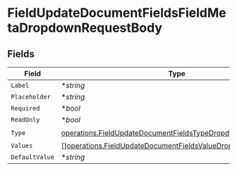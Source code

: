 # FieldUpdateDocumentFieldsFieldMetaDropdownRequestBody


## Fields

| Field                                                                                                                                        | Type                                                                                                                                         | Required                                                                                                                                     | Description                                                                                                                                  |
| -------------------------------------------------------------------------------------------------------------------------------------------- | -------------------------------------------------------------------------------------------------------------------------------------------- | -------------------------------------------------------------------------------------------------------------------------------------------- | -------------------------------------------------------------------------------------------------------------------------------------------- |
| `Label`                                                                                                                                      | **string*                                                                                                                                    | :heavy_minus_sign:                                                                                                                           | N/A                                                                                                                                          |
| `Placeholder`                                                                                                                                | **string*                                                                                                                                    | :heavy_minus_sign:                                                                                                                           | N/A                                                                                                                                          |
| `Required`                                                                                                                                   | **bool*                                                                                                                                      | :heavy_minus_sign:                                                                                                                           | N/A                                                                                                                                          |
| `ReadOnly`                                                                                                                                   | **bool*                                                                                                                                      | :heavy_minus_sign:                                                                                                                           | N/A                                                                                                                                          |
| `Type`                                                                                                                                       | [operations.FieldUpdateDocumentFieldsTypeDropdownRequestBody2](../../models/operations/fieldupdatedocumentfieldstypedropdownrequestbody2.md) | :heavy_check_mark:                                                                                                                           | N/A                                                                                                                                          |
| `Values`                                                                                                                                     | [][operations.FieldUpdateDocumentFieldsValueDropdown](../../models/operations/fieldupdatedocumentfieldsvaluedropdown.md)                     | :heavy_minus_sign:                                                                                                                           | N/A                                                                                                                                          |
| `DefaultValue`                                                                                                                               | **string*                                                                                                                                    | :heavy_minus_sign:                                                                                                                           | N/A                                                                                                                                          |